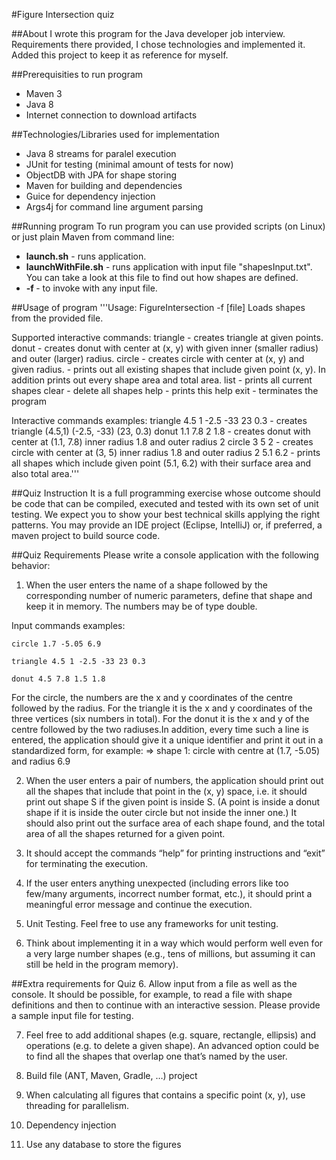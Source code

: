 #Figure Intersection quiz

##About 
I wrote this program for the Java developer job interview. Requirements there provided, I chose technologies and implemented it.
Added this project to keep it as reference for myself.

##Prerequisities to run program
- Maven 3
- Java 8
- Internet connection to download artifacts

##Technologies/Libraries used for implementation
- Java 8 streams for paralel execution
- JUnit for testing (minimal amount of tests for now)
- ObjectDB with JPA for shape storing
- Maven for building and dependencies
- Guice for dependency injection
- Args4j for command line argument parsing

##Running program
To run program you can use provided scripts (on Linux) or just plain Maven from command line:

- **launch.sh** - runs application.
- **launchWithFile.sh** - runs application with input file "shapesInput.txt". You can take a look at this file to find out how shapes are defined.
- **-f <filename>** - to invoke with any input file.

##Usage of program
'''Usage: FigureIntersection -f [file]
Loads shapes from the provided file.

Supported interactive commands:
  triangle <x> <y> <x> <y> <x> <y>  - creates triangle at given points. 
  donut <x> <y> <radius> <radius>   - creates donut with center at (x, y) with given inner (smaller radius) and outer (larger) radius.
  circle <x> <y> <radius>           - creates circle with center at (x, y) and given radius.
  <x> <y>                           - prints out all existing shapes that include given point (x, y). In addition prints out every shape area and total area.
  list                              - prints all current shapes
  clear                             - delete all shapes
  help                              - prints this help
  exit                              - terminates the program

Interactive commands examples: 
  triangle 4.5 1 -2.5 -33 23 0.3   - creates triangle (4.5,1) (-2.5, -33) (23, 0.3)
  donut 1.1 7.8 2 1.8              - creates donut with center at (1.1, 7.8) inner radius 1.8 and outer radius 2
  circle 3 5 2                     - creates circle with center at (3, 5) inner radius 1.8 and outer radius 2
  5.1 6.2                          - prints all shapes which include given point (5.1, 6.2) with their surface area and also total area.'''

##Quiz Instruction
It is a full programming exercise whose outcome should be code that can be compiled, executed and tested with its own set of unit testing. We expect you to show your best technical skills applying the right patterns. You may provide an IDE project (Eclipse, IntelliJ) or, if preferred, a maven project to build source code.


##Quiz Requirements
Please write a console application with the following behavior:

1. When the user enters the name of a shape followed by the corresponding number of numeric parameters, define that shape and keep it in memory. The numbers may be of type double. 

Input commands examples:

	circle 1.7 -5.05 6.9

	triangle 4.5 1 -2.5 -33 23 0.3

	donut 4.5 7.8 1.5 1.8

For the circle, the numbers are the x and y coordinates of the centre followed by the radius.
For the triangle it is the x and y coordinates of the three vertices (six numbers in total).
For the donut it is the x and y of the centre followed by the two radiuses.In addition, every time such a line is entered, the application should give it a unique identifier and print it out in a standardized form, for example:
=> shape 1: circle with centre at (1.7, -5.05) and radius 6.9

2. When the user enters a pair of numbers, the application should print out all the shapes that include that point in the (x, y) space, i.e. it should print out shape S if the given point is inside S. (A point is inside a donut shape if it is inside the outer circle but not inside the inner one.) It should also print out the surface area of each shape found, and the total area of all the shapes returned for a given point.

3. It should accept the commands “help” for printing instructions and “exit” for terminating the execution.

4. If the user enters anything unexpected (including errors like too few/many arguments, incorrect number format, etc.), it should print a meaningful error message and continue the execution.

4. Unit Testing. Feel free to use any frameworks for unit testing.

5. Think about implementing it in a way which would perform well even for a very large number shapes (e.g., tens of millions, but assuming it can still be held in the program memory).


##Extra requirements for Quiz
6. Allow input from a file as well as the console. It should be possible, for example, to read a file with shape definitions and then to continue with an interactive session. Please provide a sample input file for testing.

7. Feel free to add additional shapes (e.g. square, rectangle, ellipsis) and operations (e.g. to delete a given shape). An advanced option could be to find all the shapes that overlap one that’s named by the user.

8. Build file (ANT, Maven, Gradle, …) project 

9. When calculating all figures that contains a specific point (x, y), use threading for 
parallelism.

10. Dependency injection

11. Use any database to store the figures
